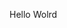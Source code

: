 Hello Wolrd
































































































































































































































































































































































































































































































































































































































































































































































































































































































































































































































































































































































































































































































































































































































































































































































































































































































































































































































































































































































































































































































































































































































